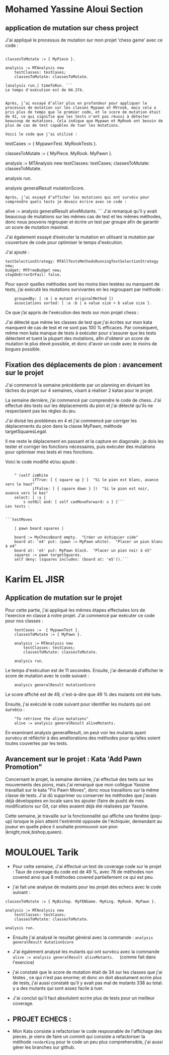 # Mohamed Yassine Aloui Section
## application de mutation sur chess project 
J'ai appliqué le processus de mutation sur mon projet ‘chess game’ avec ce code :

``` testCases := { MypawnTest }.

classesToMutate := { MyPiece }.

analysis := MTAnalysis new
    testClasses: testCases;
    classesToMutate: classesToMutate.

[analysis run.] timeToRun. ```
Le temps d'exécution est de 04.374.


Après, j’ai essayé d’aller plus en profondeur pour appliquer le processus de mutation sur les classes Mypawn et MYrook, mais cela a pris plus de temps que le premier code, et le score de mutation était de 41, ce qui signifie que les tests n'ont pas réussi à détecter beaucoup de mutations. Cela indique que Mypawn et MyRook ont besoin de plus de cas de test capables de tuer les mutations.

Voici le code que j’ai utilisé :

```
testCases := { MypawnTest. MyRookTests }.

classesToMutate := { MyPiece. MyRook. MyPawn }.

analysis := MTAnalysis new
    testClasses: testCases;
    classesToMutate: classesToMutate.

analysis run.

analysis generalResult mutationScore.
```
Après, j’ai essayé d’afficher les mutations qui ont survécu pour comprendre quels tests je devais écrire avec ce code :

```
alive := analysis generalResult aliveMutants. ```
J'ai remarqué qu'il y avait beaucoup de mutations sur les mêmes cas de test et les mêmes méthodes, donc nous pouvons regrouper et écrire un test par groupe afin de garantir un score de mutation maximal.

J'ai également essayé d’exécuter la mutation en utilisant la mutation par couverture de code pour optimiser le temps d'exécution.

J'ai ajouté :

```
testSelectionStrategy: MTAllTestsMethodsRunningTestSelectionStrategy new;
budget: MTFreeBudget new;
stopOnErrorOrFail: false.
```
Pour savoir quelles méthodes sont les moins bien testées ou manquent de tests, j’ai exécuté les mutations survivantes en les regroupant par méthode :

```((analysis generalResult aliveMutants)
    groupedBy: [ :m | m mutant originalMethod ])
    associations sorted: [ :a :b | a value size > b value size ].
```
Ce que j’ai appris de l'exécution des tests sur mon projet chess :

J'ai détecté que même les classes de test que j'ai écrites sur mon kata manquent de cas de test et ne sont pas 100 % efficaces. Par conséquent, même mon kata manque de tests à exécuter pour s'assurer que les tests détectent et tuent la plupart des mutations, afin d'obtenir un score de mutation le plus élevé possible, et donc d'avoir un code avec le moins de bogues possible.

## Fixation des déplacements de pion : avancement sur le projet

J'ai commencé la semaine précédente par un planning en divisant les tâches du projet sur 4 semaines, visant à réaliser 2 katas pour le projet.

La semaine dernière, j’ai commencé par comprendre le code de chess. J'ai effectué des tests sur les déplacements du pion et j'ai détecté qu'ils ne respectaient pas les règles du jeu.

J'ai divisé les problèmes en 4 et j'ai commencé par corriger les déplacements du pion dans la classe MyPawn, méthode targetSquaresLegal.

Il me reste le déplacement en passant et la capture en diagonale ; je dois les tester et corriger les fonctions nécessaires, puis exécuter des mutations pour optimiser mes tests et mes fonctions.

Voici le code modifié et/ou ajouté :

```targetSquaresLegal: aBoolean

    ^ (self isWhite
            ifTrue: [ { square up } ]  "Si le pion est blanc, avance vers le haut"
            ifFalse: [ { square down } ])  "Si le pion est noir, avance vers le bas"
    select: [ :s |
        s notNil and: [ self canMoveForward: s ] ]```
Les tests :


```testMoves

    | pawn board squares |

    board := MyChessBoard empty.  "Créer un échiquier vide"
    board at: 'e4' put: (pawn := MyPawn white).  "Placer un pion blanc à e4"
    board at: 'e5' put: MyPawn black.  "Placer un pion noir à e5"
    squares := pawn targetSquares.
    self deny: (squares includes: (board at: 'e5')).```

```

# Karim EL JISR

## Application de mutation sur le projet

Pour cette partie, j'ai appliqué les mêmes étapes effectuées lors de l'exercice en classe à notre projet. J'ai commencé par exécuter ce code pour nos classes :

```
    testCases :=  { MypawnTest }.
    classesToMutate := { MyPawn }.

    analysis := MTAnalysis new
        testClasses: testCases;
        classesToMutate: classesToMutate.

    analysis run.
```

Le temps d'exécution est de 11 secondes. Ensuite, j'ai demandé d'afficher le score de mutation avec le code suivant :

```     
    analysis generalResult mutationScore
```
Le score affiché est de 49, c'est-à-dire que 49 % des mutants ont été tués.

Ensuite, j'ai exécuté le code suivant pour identifier les mutants qui ont survécu :

```
    "To retrieve the alive mutations"
    alive := analysis generalResult aliveMutants.
```

En examinant analysis generalResult, on peut voir les mutants ayant survécu et réfléchir à des améliorations des méthodes pour qu'elles soient toutes couvertes par les tests.


## Avancement sur le projet : Kata 'Add Pawn Promotion"
Concernant le projet, la semaine dernière, j'ai effectué des tests sur les mouvements des pions, mais j'ai remarqué que mon collègue Yassine travaillait sur le kata "Fix Pawn Moves", donc nous travaillons sur la même classe de tests. J'ai dû supprimer ou conserver les méthodes que j'avais déjà développées en locale sans les ajouter (faire de push) de mes modifications sur Git, car elles avaient déjà été réalisées par Yassine.

Cette semaine, je travaille sur la fonctionnalité qui affiche une fenêtre (pop-up) lorsque le pion atteint l'extrémité opposée de l'échiquier, demandant au joueur en quelle pièce il souhaite promouvoir son pion (knight,rook,bishop,queen). 


# MOULOUEL Tarik 
- Pour cette semaine, J'ai éffectué un test de coverage code sur le projet : Taux de coverage du code est de 49 %, avec 78 de méthodes non covered ainsi que 8 méthodes covered partiellement ce qui est peu.

-  j'ai fait une analyse de mutants pour les projet des echecs  avec le code suivant : 
```testCases :=  { MyBishopTests. MyFENTest. MyKingTest. MyRookTests. MypawnTest. }.
classesToMutate := { MyBishop. MyFENGame. MyKing. MyRook. MyPawn }.

analysis := MTAnalysis new
    testClasses: testCases;
    classesToMutate: classesToMutate.

analysis run.  
   ``` 

- Ensuite j'ai analysé le resultat général avec la commande : ``` analysis generalResult mutationScore ``` 
- J'ai également analysé les mutants qui ont survécu avec la commande ```alive := analysis generalResult aliveMutants.  ``` (comme fait dans l'exercice)

- j'ai constaté que le score de mutation était de 34 sur les classes que j'ai téstes , ce qui n'est pas enorme; et donc on doit absolument ecrire plus de tests, j'ai aussi constaté qu'il y avait pas mal de mutants 338 au total. y a des mutants qui sont assez facile à tuer.  
- J'ai conclut qu'il faut absolulent ecrire plus de tests pour un meilleur coverage.

- ## PROJET ECHECS : 
- Mon Kata consiste à refactoriser le code resposnable de l'affichage des pieces. je viens de faire un commit qui consiste a refactoriser la méthode  ```renderKing``` pour le code un peu plus comprehensible, j'ai aussi gérer les branches sur github.
